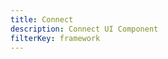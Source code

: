 ```yaml
---
title: Connect
description: Connect UI Component
filterKey: framework
---
```


<inline-fragment framework="react" src="~/ui-legacy/api/fragments/react/connect.md"></inline-fragment> <inline-fragment framework="vue" src="~/ui-legacy/api/fragments/vue/connect.md"></inline-fragment> <inline-fragment framework="react-native" src="~/ui-legacy/api/fragments/react-native/connect.md"></inline-fragment>